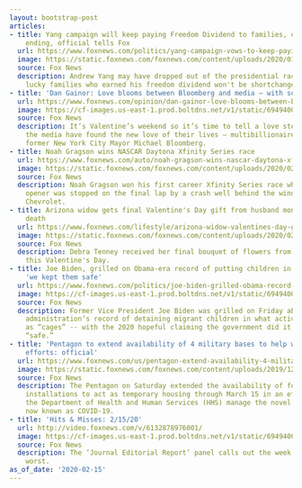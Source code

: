 ```yaml
---
layout: bootstrap-post
articles:
- title: Yang campaign will keep paying Freedom Dividend to families, despite campaign
    ending, official tells Fox
  url: https://www.foxnews.com/politics/yang-campaign-vows-to-keep-paying-promised-freedom-dividend-to-families-despite-campaign-ending
  image: https://static.foxnews.com/foxnews.com/content/uploads/2020/01/YangFaith.jpg
  source: Fox News
  description: Andrew Yang may have dropped out of the presidential race, but the
    lucky families who earned his freedom dividend won't be shortchanged.
- title: 'Dan Gainor: Love blooms between Bloomberg and media – with some exceptions'
  url: https://www.foxnews.com/opinion/dan-gainor-love-blooms-between-bloomberg-and-media-with-some-exceptions
  image: https://cf-images.us-east-1.prod.boltdns.net/v1/static/694940094001/426f3f32-d4d3-4799-8058-b92c2096841d/2adaa920-0482-4bff-8635-09a39fbdee2f/1280x720/match/image.jpg
  source: Fox News
  description: It’s Valentine’s weekend so it’s time to tell a love story. Many in
    the media have found the new love of their lives – multibillionaire liberal and
    former New York City Mayor Michael Bloomberg.
- title: Noah Gragson wins NASCAR Daytona Xfinity Series race
  url: https://www.foxnews.com/auto/noah-gragson-wins-nascar-daytona-xfinity-series-race
  image: https://static.foxnews.com/foxnews.com/content/uploads/2020/02/x1.jpg
  source: Fox News
  description: Noah Gragson won his first career Xfinity Series race when Saturday's
    opener was stopped on the final lap by a crash well behind the winning JR Motorsports
    Chevrolet.
- title: Arizona widow gets final Valentine's Day gift from husband months after his
    death
  url: https://www.foxnews.com/lifestyle/arizona-widow-valentines-day-gift-from-husband
  image: https://static.foxnews.com/foxnews.com/content/uploads/2020/02/Debra-Tenney-THUMB.jpg
  source: Fox News
  description: Debra Tenney received her final bouquet of flowers from the afterlife
    this Valentine's Day.
- title: Joe Biden, grilled on Obama-era record of putting children in 'cages,' argues
    'we kept them safe'
  url: https://www.foxnews.com/politics/joe-biden-grilled-obama-record-argues-we-kept-them-safe
  image: https://cf-images.us-east-1.prod.boltdns.net/v1/static/694940094001/a47b48f2-11a2-46ac-915f-02e257aaccc3/350e0b51-cf0c-4b31-9879-e9ac46cbdeb6/1280x720/match/image.jpg
  source: Fox News
  description: Former Vice President Joe Biden was grilled on Friday about the Obama
    administration’s record of detaining migrant children in what activists have described
    as “cages” -- with the 2020 hopeful claiming the government did it to keep them
    “safe.”
- title: 'Pentagon to extend availability of 4 military bases to help with coronavirus
    efforts: official'
  url: https://www.foxnews.com/us/pentagon-extend-availability-4-military-bases-help-coronavirus-efforts
  image: https://static.foxnews.com/foxnews.com/content/uploads/2019/12/AP19345820043222.jpg
  source: Fox News
  description: The Pentagon on Saturday extended the availability of four military
    installations to act as temporary housing through March 15 in an effort to help
    the Department of Health and Human Services (HHS) manage the novel coronavirus,
    now known as COVID-19.
- title: 'Hits & Misses: 2/15/20'
  url: http://video.foxnews.com/v/6132878976001/
  image: https://cf-images.us-east-1.prod.boltdns.net/v1/static/694940094001/8aa0b6bb-240f-4708-a9e7-d1eadf130a33/f62acc9b-b805-4ea9-a5c8-b3a85ec963cb/1280x720/match/image.jpg
  source: Fox News
  description: The ‘Journal Editorial Report’ panel calls out the week’s best and
    worst.
as_of_date: '2020-02-15'
---
```


